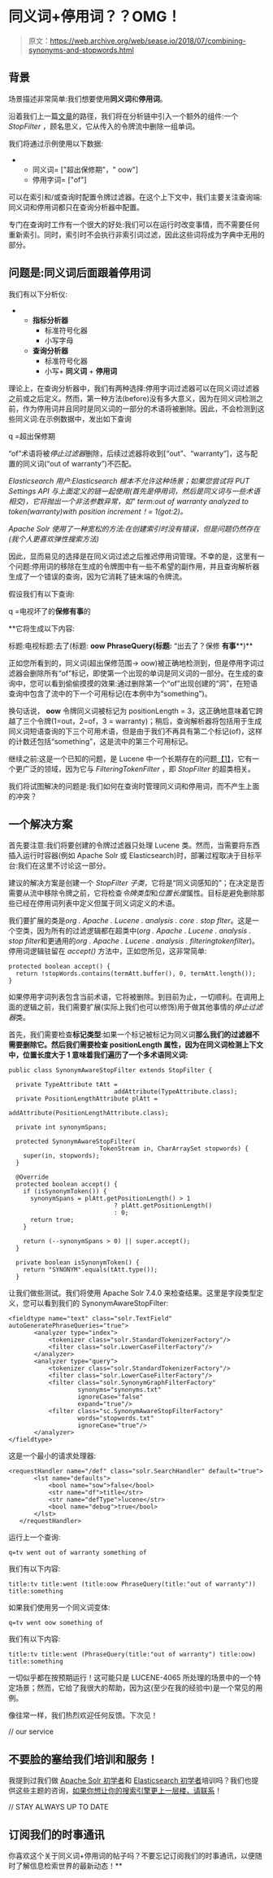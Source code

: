 # 同义词+停用词？？OMG！

> 原文：<https://web.archive.org/web/sease.io/2018/07/combining-synonyms-and-stopwords.html>

## 背景

场景描述非常简单:我们想要使用**同义词**和**停用词**。

沿着我们上一篇[文章](https://web.archive.org/web/20220930004318/https://sease.io/2018/07/apache-solr-elasticsearch-auto-phrasing-out-of-the-box.html)的路径，我们将在分析链中引入一个额外的组件:一个 *StopFilter* ，顾名思义，它从传入的令牌流中删除一组单词。

我们将通过示例使用以下数据:

*   *   同义词= ["超出保修期"，" oow"]
    *   停用字词= ["of"]

可以在索引和/或查询时配置令牌过滤器。在这个上下文中，我们主要关注查询端:同义词和停用词都只在查询分析器中配置。

专门在查询时工作有一个很大的好处:我们可以在运行时改变事情，而不需要任何重新索引。同时，索引时不会执行非索引词过滤，因此这些词将成为字典中无用的部分。

## 问题是:同义词后面跟着停用词

我们有以下分析仪:

*   *   **指标分析器**
        *   标准符号化器
        *   小写字母
    *   **查询分析器**
        *   标准符号化器
        *   小写+ **同义词** + **停用词**

理论上，在查询分析器中，我们有两种选择:停用字词过滤器可以在同义词过滤器之前或之后定义。然而，第一种方法(before)没有多大意义，因为在同义词检测之前，作为停用词并且同时是同义词的一部分的术语将被删除。因此，不会检测到这些同义词:在示例数据中，发出如下查询

q =超出保修期

“of”术语将被*停止过滤器*删除，后续过滤器将收到[“out”、“warranty”]，这与配置的同义词(“out of warranty”)不匹配。

*Elasticsearch 用户:Elasticsearch 根本不允许这种场景；如果您尝试将 PUT Settings API 与上面定义的链一起使用(首先是停用词，然后是同义词与一些术语相交)，它将抛出一个非法参数异常，如" term:out of warranty analyzed to token(warranty)with position increment！= 1(got:2)。*

*Apache Solr 使用了一种宽松的方法:在创建索引时没有错误，但是问题仍然存在(我个人更喜欢弹性搜索方法)*

因此，显而易见的选择是在同义词过滤之后推迟停用词管理。不幸的是，这里有一个问题:停用词的移除在生成的令牌图中有一些不希望的副作用，并且查询解析器生成了一个错误的查询，因为它消耗了链末端的令牌流。

假设我们有以下查询:

q =电视坏了的**保修有事**的

 **它将生成以下内容:

标题:电视标题:去了(标题: **oow** **PhraseQuery(标题:** “出去了？保修 **有事****)**

正如您所看到的，同义词(超出保修范围-> oow)被正确地检测到，但是停用字词过滤器会删除所有“of”标记，即使第一个出现的单词是同义词的一部分。在生成的查询中，您可以看到偷偷摸摸的效果:通过删除第一个“of”出现创建的“洞”，在短语查询中包含了流中的下一个可用标记(在本例中为“something”)。

换句话说， **oow** 令牌同义词被标记为 positionLength = 3，这正确地意味着它跨越了三个令牌(1=out，2=of，3 = warranty)；稍后，查询解析器将包括用于生成同义词短语查询的下三个可用术语，但是由于我们不再具有第二个标记(of)，这样的计数还包括“something”，这是流中的第三个可用标记。

继续之前:这是一个已知的问题，是 Lucene 中一个长期存在的问题[【1】](https://web.archive.org/web/20220930004318/https://issues.apache.org/jira/browse/LUCENE-4065)，它有一个更广泛的领域，因为它与 *FilteringTokenFilter* ，即 *StopFilter* 的超类相关。

我们将试图解决的问题是:我们如何在查询时管理同义词和停用词，而不产生上面的冲突？

## 一个解决方案

首先要注意:我们将要创建的令牌过滤器只处理 Lucene 类。然而，当需要将东西插入运行时容器(例如 Apache Solr 或 Elasticsearch)时，部署过程取决于目标平台:我们在这里不讨论这一部分。

建议的解决方案是创建一个 *StopFilter 子类*，它将是“同义词感知的”；在决定是否需要从流中移除令牌之前，它将检查*令牌类型*和*位置长度*属性。目标是避免删除那些已经在停用词列表中定义但属于同义词定义的术语。

我们要扩展的类是*org . Apache . Lucene . analysis . core . stop flter*。这是一个空类，因为所有的过滤逻辑都在超类中(*org . Apache . Lucene . analysis . stop filter*和更通用的*org . Apache . Lucene . analysis . filteringtokenfilter*)。停用词逻辑驻留在 *accept()* 方法中，正如您所见，这非常简单:

```
protected boolean accept() {
  return !stopWords.contains(termAtt.buffer(), 0, termAtt.length());
}
```

如果停用字词列表包含当前术语，它将被删除。到目前为止，一切顺利。在调用上面的逻辑之前，我们需要扩展(实际上我们也可以修饰)用于做其他事情的*停止过滤器*类。

首先，我们需要检查**标记类型**:如果一个标记被标记为同义词**那么我们的过滤器不需要删除它。然后我们需要检查 **positionLength** 属性，因为在同义词检测上下文中，位置长度大于 1 意味着我们遍历了一个多术语同义词:**

```
public class SynonymAwareStopFilter extends StopFilter {

  private TypeAttribute tAtt = 
                             addAttribute(TypeAttribute.class);
  private PositionLengthAttribute plAtt = 
                             addAttribute(PositionLengthAttribute.class);

  private int synonymSpans;

  protected SynonymAwareStopFilter(
                         TokenStream in, CharArraySet stopwords) {
    super(in, stopwords);
  }

  @Override
  protected boolean accept() {
    if (isSynonymToken()) {
      synonymSpans = plAtt.getPositionLength() > 1 
                             ? plAtt.getPositionLength() 
                             : 0;
      return true;
    }

    return (--synonymSpans > 0) || super.accept();
  }

  private boolean isSynonymToken() {
    return "SYNONYM".equals(tAtt.type());
  }
```

让我们做些测试。我们将使用 Apache Solr 7.4.0 来检查结果。这里是字段类型定义，您可以看到我们的 SynonymAwareStopFilter:

```
<fieldtype name="text" class="solr.TextField" autoGeneratePhraseQueries="true">
       <analyzer type="index">
           <tokenizer class="solr.StandardTokenizerFactory"/>
           <filter class="solr.LowerCaseFilterFactory"/>
       </analyzer>
       <analyzer type="query">
           <tokenizer class="solr.StandardTokenizerFactory"/>
           <filter class="solr.LowerCaseFilterFactory"/>
           <filter class="solr.SynonymGraphFilterFactory" 
                   synonyms="synonyms.txt" 
                   ignoreCase="false" 
                   expand="true"/>
           <filter class="sc.SynonymAwareStopFilterFactory" 
                   words="stopwords.txt" 
                   ignoreCase="true"/>
       </analyzer>
</fieldtype>
```

这是一个最小的请求处理器:

```
<requestHandler name="/def" class="solr.SearchHandler" default="true">
       <lst name="defaults">
           <bool name="sow">false</bool>
           <str name="df">title</str>
           <str name="defType">lucene</str>
           <bool name="debug">true</bool>
       </lst>
   </requestHandler>
```

运行上一个查询:

```
q=tv went out of warranty something of
```

我们有以下内容:

```
title:tv title:went (title:oow PhraseQuery(title:"out of warranty")) title:something
```

如果我们使用另一个同义词变体:

```
q=tv went oow something of
```

我们有以下内容:

```
title:tv title:went (PhraseQuery(title:"out of warranty") title:oow) title:something
```

一切似乎都在按预期运行！这可能只是 LUCENE-4065 所处理的场景中的一个特定场景；然而，它给了我很大的帮助，因为这(至少在我的经验中)是一个常见的用例。

像往常一样，我们热烈欢迎任何反馈。下次见！

// our service

## 不要脸的塞给我们培训和服务！

我提到过我们做 [Apache Solr 初学者](https://web.archive.org/web/20220930004318/https://sease.io/training/apache-solr-training/apache-solr-beginner-training)和 [Elasticsearch 初学者](https://web.archive.org/web/20220930004318/https://sease.io/training/elasticsearch-trainings/elasticsearch-beginner-training)培训吗？我们也提供这些主题的咨询，[如果你想让你的搜索引擎更上一层楼，请联系](https://web.archive.org/web/20220930004318/https://sease.io/contacts)！

// STAY ALWAYS UP TO DATE

## 订阅我们的时事通讯

你喜欢这个关于同义词+停用词的帖子吗？不要忘记订阅我们的时事通讯，以便随时了解信息检索世界的最新动态！**